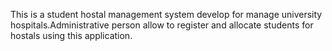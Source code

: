 This is a student hostal management system develop for manage university hospitals.Administrative person allow to register and allocate
students for hostals using this application.
